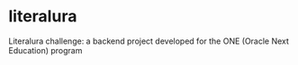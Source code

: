 # literalura
Literalura challenge: a backend project developed for the ONE (Oracle Next Education) program